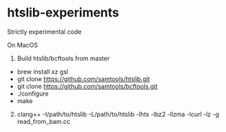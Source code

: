 # htslib-experiments
Strictly experimental code

On MacOS

1. Build htslib/bcftools from master
* brew install xz gsl
* git clone https://github.com/samtools/htslib.git
* git clone https://github.com/samtools/bcftools.git
* ./configure
* make

2. clang++ -I/path/to/htslib -L/path/to/htslib -lhts -lbz2 -llzma -lcurl -lz -g read_from_bam.cc

